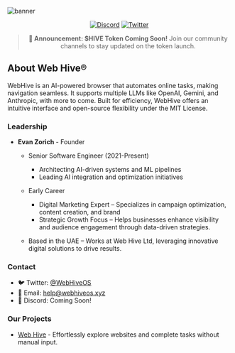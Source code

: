 ![banner](https://github.com/user-attachments/assets/237daa09-2f76-4449-afb0-428c14258af0)


<div align="center">

[![Discord](https://img.shields.io/badge/Discord-Coming_Soon!-7289DA?style=for-the-badge&logo=discord&logoColor=white)](https://discord.gg/coming-soon)
[![Twitter](https://img.shields.io/badge/Follow_Us-1DA1F2?style=for-the-badge&logo=twitter&logoColor=white)](https://x.com/WebHiveOS)

> **🎉 Announcement: $HIVE Token Coming Soon!** 
> Join our community channels to stay updated on the token launch.

</div>

## About Web Hive®

WebHive is an AI-powered browser that automates online tasks, making navigation seamless. It supports multiple LLMs like OpenAI, Gemini, and Anthropic, with more to come. Built for efficiency, WebHive offers an intuitive interface and open-source flexibility under the MIT License. 

### Leadership

- **Evan Zorich** - Founder
  - Senior Software Engineer (2021-Present)
    - Architecting AI-driven systems and ML pipelines
    - Leading AI integration and optimization initiatives
  - Early Career
    - Digital Marketing Expert
    – Specializes in campaign optimization, content creation, and brand
    - Strategic Growth Focus – Helps businesses enhance visibility and audience engagement through data-driven strategies.

  - Based in the UAE – Works at Web Hive Ltd, leveraging innovative digital solutions to drive results.


### Contact

- 🐦 Twitter: [@WebHiveOS](https://x.com/WebHiveOS)
- 📧 Email: [help@webhiveos.xyz](mailto:help@webhiveos.xyz)
- 💬 Discord: Coming Soon!

### Our Projects


- [Web Hive](https://github.com/webhiveos/WebHive)  - Effortlessly explore websites and complete tasks without manual input.
